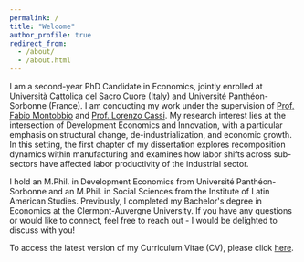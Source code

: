 ```yaml
---
permalink: /
title: "Welcome"
author_profile: true
redirect_from: 
  - /about/
  - /about.html
---
```

I am a second-year PhD Candidate in Economics, jointly enrolled at Università Cattolica del Sacro Cuore (Italy) and Université Panthéon-Sorbonne (France). I am conducting my work under the supervision of [Prof. Fabio Montobbio](https://sites.google.com/site/montobbiofabio/) and [Prof. Lorenzo Cassi](https://lorenzocassi.wordpress.com/cv/). My research interest lies at the intersection of Development Economics and Innovation, with a particular emphasis on structural change, de-industrialization, and economic growth. In this setting, the first chapter of my dissertation explores recomposition dynamics within manufacturing and examines how labor shifts across sub-sectors have affected labor productivity of the industrial sector.

I hold an M.Phil. in Development Economics from Université Panthéon-Sorbonne and an M.Phil. in Social Sciences from the Institute of Latin American Studies. Previously, I completed my Bachelor's degree in Economics at the Clermont-Auvergne University. If you have any questions or would like to connect, feel free to reach out - I would be delighted to discuss with you!

To access the latest version of my Curriculum Vitae (CV), please click [here](https://yanisbkt-econ.github.io/files/MyCV.pdf).